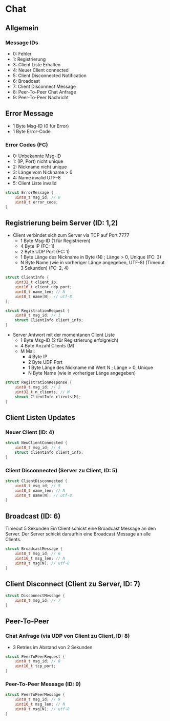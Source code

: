 # Chat

## Allgemein

### Message IDs
- 0: Fehler
- 1: Registrierung
- 3: Client Liste Erhalten
- 4: Neuer Client connected
- 5: Client Disconnected Notification
- 6: Broadcast
- 7: Client Disconnect Message
- 8: Peer-To-Peer Chat Anfrage
- 9: Peer-To-Peer Nachricht

## Error Message

- 1 Byte Msg-ID (0 für Error)
- 1 Byte Error-Code

### Error Codes (FC)

- 0: Unbekannte Msg-ID
- 1: (IP, Port) nicht unique
- 2: Nickname nicht unique
- 3: Länge vom Nickname > 0
- 4: Name invalid UTF-8
- 5: Client Liste invalid

```C
struct ErrorMessage {
    uint8_t msg_id; // 0
    uint8_t error_code;
}
```

## Registrierung beim Server (ID: 1,2)

- Client verbindet sich zum Server via TCP auf Port 7777
    - 1 Byte Msg-ID (1 für Registrieren)
    - 4 Byte IP (FC: 1)
    - 2 Byte UDP Port (FC: 1)
    - 1 Byte Länge des Nickname in Byte (N) ; Länge > 0, Unique (FC: 3)
    - N Byte Name (wie in vorheriger Länge angegeben, UTF-8) (Timeout 3 Sekunden) (FC: 2, 4)

```C
struct ClientInfo {
    uint32_t client_ip;
    uint16_t client_udp_port;
    uint8_t name_len; // N
    uint8_t name[N]; // utf-8
};

struct RegistrationRequest {
    uint8_t msg_id; // 1
    struct ClientInfo client_info;
}
```

- Server Antwort mit der momentanen Client Liste
    - 1 Byte Msg-ID (2 für Registrierung erfolgreich)
    - 4 Byte Anzahl Clients (M)
    - M Mal:
        - 4 Byte IP
        - 2 Byte UDP Port
        - 1 Byte Länge des Nickname mit Wert N ; Länge > 0, Unique
        - N Byte Name (wie in vorheriger Länge angegeben)

```C
struct RegistrationResponse {
    uint8_t msg_id; // 2
    uint32_t n_clients; // M
    struct ClientInfo clients[M];
}
```

## Client Listen Updates 

### Neuer Client (ID: 4)

```C
struct NewClientConnected {
    uint8_t msg_id; // 4
    struct ClientInfo client_info;
}
```

### Client Disconnected (Server zu Client, ID: 5)

```C
struct ClientDisconnected {
    uint8_t msg_id; // 5
    uint8_t name_len; // N
    uint8_t name[N]; // utf-8
}
```

## Broadcast (ID: 6)

Timeout 5 Sekunden
Ein Client schickt eine Broadcast Message an den Server. Der Server schickt daraufhin eine Broadcast Message an alle Clients.


```C
struct BroadcastMessage {
    uint8_t msg_id; // 6
    uint16_t msg_len; // N
    uint8_t msg[N]; // utf-8
}
```


## Client Disconnect (Client zu Server, ID: 7)

```C
struct DisconnectMessage {
    uint8_t msg_id; // 7
}
```

## Peer-To-Peer

### Chat Anfrage (via UDP von Client zu Client, ID: 8)

- 3 Retries im Abstand von 2 Sekunden

```C
struct PeerToPeerRequest {
    uint8_t msg_id; // 8
    uint16_t tcp_port;
}
```

### Peer-To-Peer Message (ID: 9)

```C
struct PeerToPeerMessage {
    uint8_t msg_id; // 9
    uint16_t msg_len; // N
    uint8_t msg[N]; // utf-8
}
```
